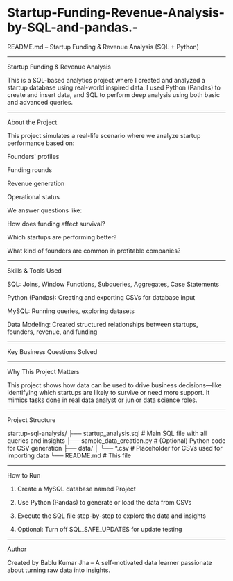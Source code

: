 # Startup-Funding-Revenue-Analysis-by-SQL-and-pandas.-

README.md – Startup Funding & Revenue Analysis (SQL + Python)


---

Startup Funding & Revenue Analysis

This is a SQL-based analytics project where I created and analyzed a startup database using real-world inspired data. I used Python (Pandas) to create and insert data, and SQL to perform deep analysis using both basic and advanced queries.


---

About the Project

This project simulates a real-life scenario where we analyze startup performance based on:

Founders' profiles

Funding rounds

Revenue generation

Operational status


We answer questions like:

How does funding affect survival?

Which startups are performing better?

What kind of founders are common in profitable companies?



---

Skills & Tools Used

SQL: Joins, Window Functions, Subqueries, Aggregates, Case Statements

Python (Pandas): Creating and exporting CSVs for database input

MySQL: Running queries, exploring datasets

Data Modeling: Created structured relationships between startups, founders, revenue, and funding



---

Key Business Questions Solved


---

Why This Project Matters

This project shows how data can be used to drive business decisions—like identifying which startups are likely to survive or need more support. It mimics tasks done in real data analyst or junior data science roles.


---

Project Structure

startup-sql-analysis/
├── startup_analysis.sql       # Main SQL file with all queries and insights
├── sample_data_creation.py    # (Optional) Python code for CSV generation
├── data/
│   └── *.csv                  # Placeholder for CSVs used for importing data
└── README.md                  # This file


---

How to Run

1. Create a MySQL database named Project


2. Use Python (Pandas) to generate or load the data from CSVs


3. Execute the SQL file step-by-step to explore the data and insights


4. Optional: Turn off SQL_SAFE_UPDATES for update testing




---

Author

Created by Bablu Kumar Jha – A self-motivated data learner passionate about turning raw data into insights.
